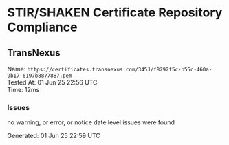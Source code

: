 # STIR/SHAKEN Certificate Repository Compliance

## TransNexus

Name: `https://certificates.transnexus.com/345J/f8292f5c-b55c-460a-9b17-6197b8877887.pem`\
Tested At: 01 Jun 25 22:56 UTC\
Time: 12ms

### Issues

no warning, or error, or notice date level issues were found

Generated: 01 Jun 25 22:59 UTC